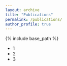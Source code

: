 ```yaml
---
layout: archive
title: "Publications"
permalink: /publications/
author_profile: true
---
```


{% include base_path %}

- 1
- 2
- 3
